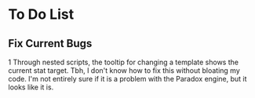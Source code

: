 # To Do List
## Fix Current Bugs
1 Through nested scripts, the tooltip for changing a template shows the current stat target. Tbh, I don't know how to fix this without bloating my code. I'm not entirely sure if it is a problem with the Paradox engine, but it looks like it is.